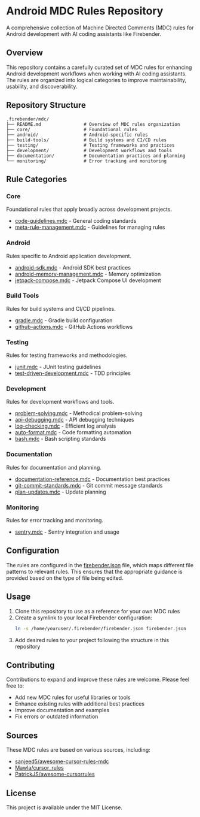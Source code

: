 # Android MDC Rules Repository

A comprehensive collection of Machine Directed Comments (MDC) rules for Android development with AI coding assistants like Firebender.

## Overview

This repository contains a carefully curated set of MDC rules for enhancing Android development workflows when working with AI coding assistants. The rules are organized into logical categories to improve maintainability, usability, and discoverability.

## Repository Structure

```
.firebender/mdc/
├── README.md                # Overview of MDC rules organization
├── core/                    # Foundational rules
├── android/                 # Android-specific rules
├── build-tools/             # Build systems and CI/CD rules
├── testing/                 # Testing frameworks and practices
├── development/             # Development workflows and tools
├── documentation/           # Documentation practices and planning
└── monitoring/              # Error tracking and monitoring
```

## Rule Categories

### Core
Foundational rules that apply broadly across development projects.
- [code-guidelines.mdc](.firebender/mdc/core/code-guidelines.mdc) - General coding standards
- [meta-rule-management.mdc](.firebender/mdc/core/meta-rule-management.mdc) - Guidelines for managing rules

### Android
Rules specific to Android application development.
- [android-sdk.mdc](.firebender/mdc/android/android-sdk.mdc) - Android SDK best practices
- [android-memory-management.mdc](.firebender/mdc/android/android-memory-management.mdc) - Memory optimization
- [jetpack-compose.mdc](.firebender/mdc/android/jetpack-compose.mdc) - Jetpack Compose UI development

### Build Tools
Rules for build systems and CI/CD pipelines.
- [gradle.mdc](.firebender/mdc/build-tools/gradle.mdc) - Gradle build configuration
- [github-actions.mdc](.firebender/mdc/build-tools/github-actions.mdc) - GitHub Actions workflows

### Testing
Rules for testing frameworks and methodologies.
- [junit.mdc](.firebender/mdc/testing/junit.mdc) - JUnit testing guidelines
- [test-driven-development.mdc](.firebender/mdc/testing/test-driven-development.mdc) - TDD principles

### Development
Rules for development workflows and tools.
- [problem-solving.mdc](.firebender/mdc/development/problem-solving.mdc) - Methodical problem-solving
- [api-debugging.mdc](.firebender/mdc/development/api-debugging.mdc) - API debugging techniques
- [log-checking.mdc](.firebender/mdc/development/log-checking.mdc) - Efficient log analysis
- [auto-format.mdc](.firebender/mdc/development/auto-format.mdc) - Code formatting automation
- [bash.mdc](.firebender/mdc/development/bash.mdc) - Bash scripting standards

### Documentation
Rules for documentation and planning.
- [documentation-reference.mdc](.firebender/mdc/documentation/documentation-reference.mdc) - Documentation best practices
- [git-commit-standards.mdc](.firebender/mdc/documentation/git-commit-standards.mdc) - Git commit message standards
- [plan-updates.mdc](.firebender/mdc/documentation/plan-updates.mdc) - Update planning

### Monitoring
Rules for error tracking and monitoring.
- [sentry.mdc](.firebender/mdc/monitoring/sentry.mdc) - Sentry integration and usage

## Configuration

The rules are configured in the [firebender.json](./firebender.json) file, which maps different file patterns to relevant rules. This ensures that the appropriate guidance is provided based on the type of file being edited.

## Usage

1. Clone this repository to use as a reference for your own MDC rules
2. Create a symlink to your local Firebender configuration:
   ```bash
   ln -s /home/youruser/.firebender/firebender.json firebender.json
   ```
3. Add desired rules to your project following the structure in this repository

## Contributing

Contributions to expand and improve these rules are welcome. Please feel free to:
- Add new MDC rules for useful libraries or tools
- Enhance existing rules with additional best practices
- Improve documentation and examples
- Fix errors or outdated information

## Sources

These MDC rules are based on various sources, including:
- [sanjeed5/awesome-cursor-rules-mdc](https://github.com/sanjeed5/awesome-cursor-rules-mdc)
- [Mawla/cursor_rules](https://github.com/Mawla/cursor_rules)
- [PatrickJS/awesome-cursorrules](https://github.com/PatrickJS/awesome-cursorrules)

## License

This project is available under the MIT License.
